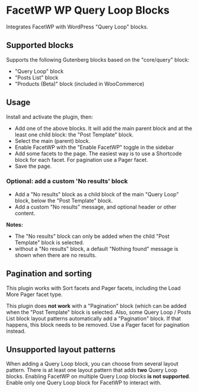 # FacetWP WP Query Loop Blocks
Integrates FacetWP with WordPress "Query Loop" blocks.

## Supported blocks
Supports the following Gutenberg blocks based on the "core/query" block:

- "Query Loop" block
- "Posts List" block
- "Products (Beta)" block (included in WooCommerce)

## Usage
Install and activate the plugin, then:

- Add one of the above blocks. It will add the main parent block and at the least one child block: the "Post Template" block.
- Select the main (parent) block.
- Enable FacetWP with the "Enable FacetWP" toggle in the sidebar
- Add some facets to the page. The easiest way is to use a Shortcode block for each facet. For pagination use a Pager facet.
- Save the page.


### Optional: add a custom 'No results' block

- Add a "No results" block as a child block of the main "Query Loop" block, below the "Post Template" block.
- Add a custom "No results" message, and optional header or other content. 

**Notes:**
- The "No results" block can only be added when the child "Post Template" block is selected.
- without a "No results" block, a default "Nothing found" message is shown when there are no results.

## Pagination and sorting

This plugin works with Sort facets and Pager facets, including the Load More Pager facet type.

This plugin does **not work** with a "Pagination" block (which can be added when the "Post Template" block is selected. Also, some Query Loop / Posts List block layout patterns automatically add a "Pagination" block. If that happens, this block needs to be removed. 
Use a Pager facet for pagination instead.

## Unsupported layout patterns

When adding a Query Loop block, you can choose from several layout pattern. There is at least one layout pattern that adds **two** Query Loop blocks. Enabling FacetWP on multiple Query Loop blocks **is not supported**. Enable only one Query Loop block for FacetWP to interact with.

